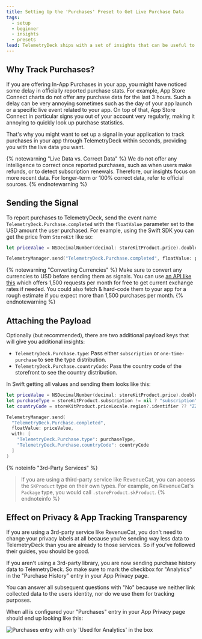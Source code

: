 ```yaml
---
title: Setting Up the 'Purchases' Preset to Get Live Purchase Data
tags:
  - setup
  - beginner
  - insights
  - presets
lead: TelemetryDeck ships with a set of insights that can be useful to track your revenue within the last few hours with live purchase data. Here's how to set them up.
---
```


## Why Track Purchases?

If you are offering In-App Purchases in your app, you might have noticed some delay in officially reported purchase stats. For example, App Store Connect charts do not offer any purchase data for the last 3 hours. Such a delay can be very annoying sometimes such as the day of your app launch or a specific live event related to your app. On top of that, App Store Connect in particular signs you out of your account very regularly, making it annoying to quickly look up purchase statistics.

That's why you might want to set up a signal in your application to track purchases in your app through TelemetryDeck within seconds, providing you with the live data you want.

{% notewarning "Live Data vs. Correct Data" %}
We do not offer any intelligence to correct once reported purchases, such as when users make refunds, or to detect subscription renewals. Therefore, our insights focus on more recent data. For longer-term or 100% correct data, refer to official sources.
{% endnotewarning %}


## Sending the Signal

To report purchases to TelemetryDeck, send the event name `TelemetryDeck.Purchase.completed` with the `floatValue` parameter set to the USD amount the user purchased. For example, using the Swift SDK you can get the price from `StoreKit` like so:

```swift
let priceValue = NSDecimalNumber(decimal: storeKitProduct.price).doubleValue

TelemetryManager.send("TelemetryDeck.Purchase.completed", floatValue: priceValue)
```

{% notewarning "Converting Currencies" %}
Make sure to convert any currencies to USD before sending them as signals. You can use [an API like this](https://www.exchangerate-api.com/docs/standard-requests) which offers 1,500 requests per month for free to get current exchange rates if needed. You could also fetch & hard-code them to your app for a rough estimate if you expect more than 1,500 purchases per month.
{% endnotewarning %}


## Attaching the Payload

Optionally (but recommended), there are two additional payload keys that will give you additional insights:

* `TelemetryDeck.Purchase.type`: Pass either `subscription` or `one-time-purchase` to see the type distribution.
* `TelemetryDeck.Purchase.countryCode`: Pass the country code of the storefront to see the country distribution.

In Swift getting all values and sending them looks like this:

```swift
let priceValue = NSDecimalNumber(decimal: storeKitProduct.price).doubleValue
let purchaseType = storeKitProduct.subscription != nil ? "subscription" : "one-time-purchase"
let countryCode = storeKitProduct.priceLocale.region?.identifier ?? "ZZ"

TelemetryManager.send(
  "TelemetryDeck.Purchase.completed",
  floatValue: priceValue,
  with: [
    "TelemetryDeck.Purchase.type": purchaseType,
    "TelemetryDeck.Purchase.countryCode": countryCode
  ]
)
```

{% noteinfo "3rd-Party Services" %}
> If you are using a third-party service like RevenueCat, you can access the `SKProduct` type on their own types. For example, on RevenueCat's `Package` type, you would call `.storeProduct.skProduct`.
{% endnoteinfo %}


## Effect on Privacy & App Tracking Transparency

If you are using a 3rd-party service like RevenueCat, you don't need to change your privacy labels at all because you're sending way less data to TelemetryDeck than you are already to those services. So if you've followed their guides, you should be good.

If you aren't using a 3rd-party library, you are now sending purchase history data to TelemetryDeck. So make sure to mark the checkbox for "Analytics" in the "Purchase History" entry in your App Privacy page.

You can answer all subsequent questions with "No" because we neither link collected data to the users identity, nor do we use them for tracking purposes.

When all is configured your "Purchases" entry in your App Privacy page should end up looking like this:

![Purchases entry with only 'Used for Analytics' in the box](/docs/images/purchases-privacy-box.png)
